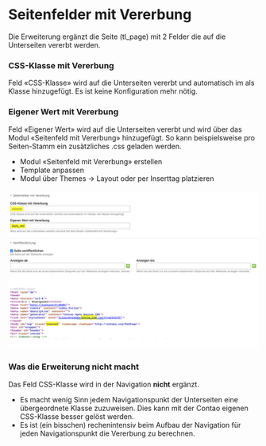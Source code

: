 # Seitenfelder mit Vererbung

Die Erweiterung ergänzt die Seite (tl_page) mit 2 Felder die auf die Unterseiten vererbt werden.

### CSS-Klasse mit Vererbung
Feld «CSS-Klasse» wird auf die Unterseiten vererbt und automatisch im <body> als Klasse hinzugefügt. Es ist keine Konfiguration mehr nötig.

### Eigener Wert mit Vererbung
Feld «Eigener Wert» wird auf die Unterseiten vererbt und wird über das Modul «Seitenfeld mit Vererbung» hinzugefügt. So kann beispielsweise pro Seiten-Stamm ein zusätzliches .css geladen werden.
- Modul «Seitenfeld mit Vererbung» erstellen
- Template anpassen
- Modul über Themes -> Layout oder per Inserttag platzieren

![alt text](https://github.com/delirius/contao-pagefieldinherit/blob/main/screen.jpg?raw=true)

### Was die Erweiterung nicht macht
Das Feld CSS-Klasse wird in der Navigation **nicht** ergänzt.
- Es macht wenig Sinn jedem Navigationspunkt der Unterseiten eine übergeordnete Klasse zuzuweisen. Dies kann mit der Contao eigenen CSS-Klasse besser gelöst werden.
- Es ist (ein bisschen) rechenintensiv beim Aufbau der Navigation für jeden Navigationspunkt die Vererbung zu berechnen.
